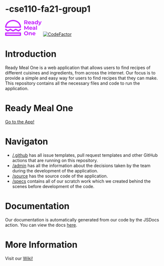 # -cse110-fa21-group1
![Our logo](https://github.com/cse110-fa21-group1/-cse110-fa21-group1/blob/main/source/assets/logo.png)
[![CodeFactor](https://www.codefactor.io/repository/github/cse110-fa21-group1/-cse110-fa21-group1/badge)](https://www.codefactor.io/repository/github/cse110-fa21-group1/-cse110-fa21-group1)

# Introduction
Ready Meal One is a web application that allows users to find recipes of different cuisines and ingredients, from across the internet. Our focus is to provide a simple and easy way for users to find recipes that they can make. This repository contains all the necessary files and code to run the application.

# Ready Meal One
[Go to the App!](https://cse110-fa21-team1.netlify.app/)

# Navigaton
- [/.github](https://github.com/cse110-fa21-group1/-cse110-fa21-group1/tree/main/.github) has all issue templates, pull request templates and other GitHub actions that are running on this repository.
- [/admin](https://github.com/cse110-fa21-group1/-cse110-fa21-group1/tree/main/admin) has all the information about the decisions taken by the team during the development of the application.
- [/source](https://github.com/cse110-fa21-group1/-cse110-fa21-group1/tree/main/source) has the source code of the application.
- [/specs](https://github.com/cse110-fa21-group1/-cse110-fa21-group1/tree/main/specs) contains all of our scratch work which we created behind the scenes before development of the code.

# Documentation
Our documentation is automatically generated from our code by the JSDocs action. You can view the docs [here](https://cse110-fa21-group1.github.io/-cse110-fa21-group1/source/jsdocs/index.html).

# More Information
Visit our [Wiki!](https://github.com/cse110-fa21-group1/-cse110-fa21-group1/wiki)
